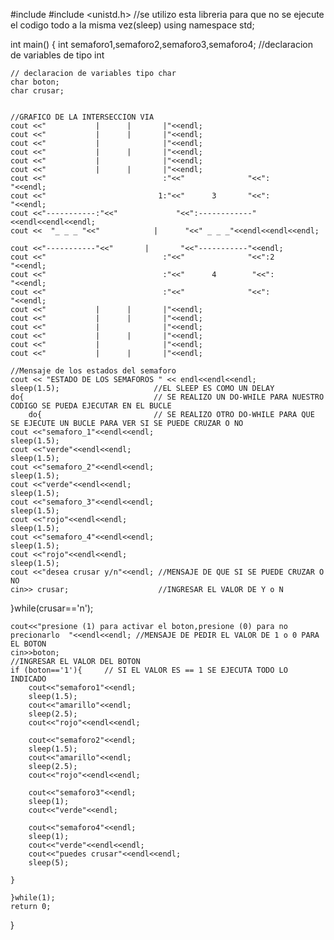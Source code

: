 #include <iostream>
#include <unistd.h> //se utilizo esta libreria para que no se ejecute el codigo todo a la misma vez(sleep)
using namespace std;

int main()
{
    int semaforo1,semaforo2,semaforo3,semaforo4; //declaracion de variables de tipo int

    // declaracion de variables tipo char
    char boton;
    char crusar;


    //GRAFICO DE LA INTERSECCION VIA
    cout <<"           |      |       |"<<endl;
    cout <<"           |      |       |"<<endl;
    cout <<"           |              |"<<endl;
    cout <<"           |      |       |"<<endl;
    cout <<"           |              |"<<endl;
    cout <<"           |      |       |"<<endl;
    cout <<"                          :"<<"              "<<":                          "<<endl;
    cout <<"                         1:"<<"      3       "<<":                          "<<endl;
    cout <<"-----------:"<<"             "<<":------------"<<endl<<endl<<endl;
    cout <<  "_ _ _ "<<"            |      "<<" _ _ _"<<endl<<endl<<endl;

    cout <<"-----------"<<"       |       "<<"-----------"<<endl;
    cout <<"                          :"<<"              "<<":2                          "<<endl;
    cout <<"                          :"<<"      4        "<<":                          "<<endl;
    cout <<"                          :"<<"              "<<":                          "<<endl;
    cout <<"           |      |       |"<<endl;
    cout <<"           |      |       |"<<endl;
    cout <<"           |              |"<<endl;
    cout <<"           |      |       |"<<endl;
    cout <<"           |              |"<<endl;
    cout <<"           |      |       |"<<endl;

    //Mensaje de los estados del semaforo
    cout << "ESTADO DE LOS SEMAFOROS " << endl<<endl<<endl;
    sleep(1.5);                     //EL SLEEP ES COMO UN DELAY
    do{                             // SE REALIZO UN DO-WHILE PARA NUESTRO CODIGO SE PUEDA EJECUTAR EN EL BUCLE
        do{                         // SE REALIZO OTRO DO-WHILE PARA QUE SE EJECUTE UN BUCLE PARA VER SI SE PUEDE CRUZAR O NO
    cout <<"semaforo_1"<<endl<<endl;
    sleep(1.5);
    cout <<"verde"<<endl<<endl;
    sleep(1.5);
    cout <<"semaforo_2"<<endl<<endl;
    sleep(1.5);
    cout <<"verde"<<endl<<endl;
    sleep(1.5);
    cout <<"semaforo_3"<<endl<<endl;
    sleep(1.5);
    cout <<"rojo"<<endl<<endl;
    sleep(1.5);
    cout <<"semaforo_4"<<endl<<endl;
    sleep(1.5);
    cout <<"rojo"<<endl<<endl;
    sleep(1.5);
    cout <<"desea crusar y/n"<<endl; //MENSAJE DE QUE SI SE PUEDE CRUZAR O NO
    cin>> crusar;                    //INGRESAR EL VALOR DE Y o N
}while(crusar=='n');

    cout<<"presione (1) para activar el boton,presione (0) para no precionarlo  "<<endl<<endl; //MENSAJE DE PEDIR EL VALOR DE 1 o 0 PARA EL BOTON
    cin>>boton;                                                                                //INGRESAR EL VALOR DEL BOTON
    if (boton=='1'){     // SI EL VALOR ES == 1 SE EJECUTA TODO LO INDICADO
        cout<<"semaforo1"<<endl;
        sleep(1.5);
        cout<<"amarillo"<<endl;
        sleep(2.5);
        cout<<"rojo"<<endl<<endl;

        cout<<"semaforo2"<<endl;
        sleep(1.5);
        cout<<"amarillo"<<endl;
        sleep(2.5);
        cout<<"rojo"<<endl<<endl;

        cout<<"semaforo3"<<endl;
        sleep(1);
        cout<<"verde"<<endl;

        cout<<"semaforo4"<<endl;
        sleep(1);
        cout<<"verde"<<endl<<endl;
        cout<<"puedes crusar"<<endl<<endl;
        sleep(5);

    }

    }while(1);
    return 0;
}
